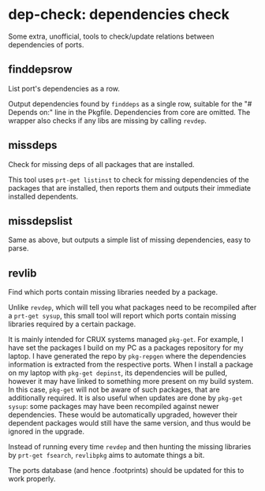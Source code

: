 # dep-check: dependencies check
Some extra, unofficial, tools to check/update relations between
dependencies of ports.

## finddepsrow
List port's dependencies as a row.

Output dependencies found by `finddeps` as a single row, suitable for
the "# Depends on:" line in the Pkgfile. Dependencies from core are
omitted. The wrapper also checks if any libs are missing by calling
`revdep`.

## missdeps
Check for missing deps of all packages that are installed.

This tool uses `prt-get listinst` to check for missing dependencies of
the packages that are installed, then reports them and outputs their
immediate installed dependents.

## missdepslist
Same as above, but outputs a simple list of missing dependencies, easy
to parse.

## revlib
Find which ports contain missing libraries needed by a package.

Unlike `revdep`, which will tell you what packages need to be recompiled
after a `prt-get sysup`, this small tool will report which ports contain
missing libraries required by a certain package. 

It is mainly intended for CRUX systems managed `pkg-get`. For example,
I have set the packages I build on my PC as a packages repository for my
laptop. I have generated the repo by `pkg-repgen` where the dependencies
information is extracted from the respective ports. When I install a
package on my laptop with `pkg-get depinst`, its dependencies will be
pulled, however it may have linked to something more present on my build
system. In this case, `pkg-get` will not be aware of such packages,
that are additionally required. It is also useful when updates are done
by `pkg-get sysup`: some packages may have been recompiled against newer
dependencies. These would be automatically upgraded, however their
dependent packages would still have the same version, and thus would be
ignored in the upgrade.

Instead of running every time `revdep` and then hunting the missing
libraries by `prt-get fsearch`, `revlibpkg` aims to automate things a
bit.

The ports database (and hence .footprints) should be updated for this to
work properly.

